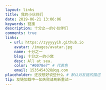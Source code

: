 ```yaml
---
layout: links
title: 我的小伙伴们
date: 2019-06-21 13:06:06
keywords: 链接
description: 十分之一的小伙伴们
comments: true
links:
  - url: https://zyyyyyih.github.io
    avatar: /images/avatar.jpg
    name: 十分之一
    blog: 十分之一的小窝
    desc: All at sea.
    color: "#0078e7" # 代表色
    email: 1535454328@qq.com
placeholder: 还没想好说些什么 # 默认对友链的描述
tip: 友链加载中～如失败请刷新重试～
---
```

